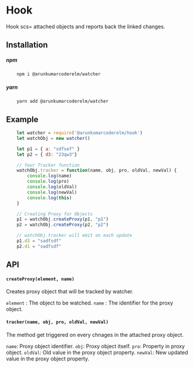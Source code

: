# Hook
Hook scs= attached objects and reports back the linked changes.

## Installation
##### npm 
```
    npm i @arunkumarcoderelm/watcher
```

##### yarn 
```
    yarn add @arunkumarcoderelm/watcher
```

## Example

```javascript
    let watcher = require('@arunkumarcoderelm/hook') 
    let watchObj = new watcher()

    let p1 = { a: "sdfsef" }
    let p2 = { d3: "23qw3"}

    // Your Tracker function
    watchObj.tracker = function(name, obj, pro, oldVal, newVal) {
        console.log(name)
        console.log(pro)
        console.log(oldVal)
        console.log(newVal)
        console.log(this)
    }

    // Creating Proxy for Objects
    p1 = watchObj.createProxy(p1, "p1")
    p2 = watchObj.createProxy(p2, "p2")

    // watchObj.tracker will emit on each update
    p1.d3 = "sadfsdf"  
    p2.d1 = "sadfsdf" 
```

## API
#### `createProxy(element, name)`
Creates proxy object that will be tracked by watcher.

`element` : The object to be watched.
`name` : The identifier for the proxy object.


#### `tracker(name, obj, pro, oldVal, newVal)`
The method get triggered on every chnages in the attached proxy object.

`name`: Proxy object identifier.
`obj`: Proxy object itself.
`pro`: Property in proxy object.
`oldVal`: Old value in the proxy object property.
`newVal`: New updated value in the proxy object property.